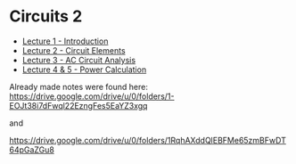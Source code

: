 # Circuits 2

- [Lecture 1 - Introduction](./lecture1.html)
- [Lecture 2 - Circuit Elements](./lecture2.html)
- [Lecture 3 - AC Circuit Analysis](./lecture3.html)
- [Lecture 4 & 5 - Power Calculation](./lecture4-5.html)

Already made notes were found here: https://drive.google.com/drive/u/0/folders/1-EOJt38i7dFwql22EzngFes5EaYZ3xgq

and

https://drive.google.com/drive/u/0/folders/1RqhAXddQlEBFMe65zmBFwDT64pGaZGu8